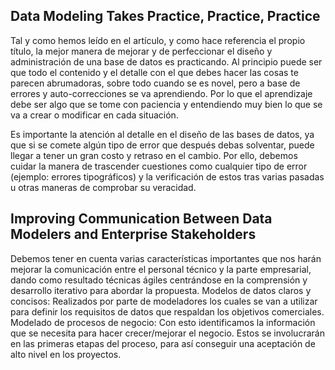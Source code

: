 ## Data Modeling Takes Practice, Practice, Practice

Tal y como hemos leído en el artículo, y como hace referencia el propio título, la mejor manera de mejorar y de perfeccionar el diseño y administración de una base de datos es practicando. Al principio puede ser que todo el contenido y el detalle con el que debes hacer las cosas te parecen abrumadoras, sobre todo cuando se es novel, pero a base de errores y auto-correcciones se va aprendiendo. Por lo que el aprendizaje debe ser algo que se tome con paciencia y entendiendo muy bien lo que se va a crear o modificar en cada situación. 

Es importante la atención al detalle en el diseño de las bases de datos, ya que si se comete algún tipo de error que después debas solventar, puede llegar a tener un gran costo y retraso en el cambio. Por ello, debemos cuidar la manera de trascender cuestiones como cualquier tipo de error (ejemplo: errores tipográficos) y la verificación de estos tras varias pasadas u otras maneras de comprobar su veracidad. 


## Improving Communication Between Data Modelers and Enterprise Stakeholders

Debemos tener en cuenta varias características importantes que nos harán mejorar la comunicación entre el personal técnico y la parte empresarial, dando como resultado técnicas ágiles centrándose en la comprensión y desarrollo iterativo para abordar la propuesta.
Modelos de datos claros y concisos: Realizados por parte de modeladores los cuales se van a utilizar para definir los requisitos de datos que respaldan los objetivos comerciales. 
Modelado de procesos de negocio: Con esto identificamos la información que se necesita para hacer crecer/mejorar el negocio. Estos se involucrarán en las primeras etapas del proceso, para así conseguir una aceptación de alto nivel en los proyectos.

